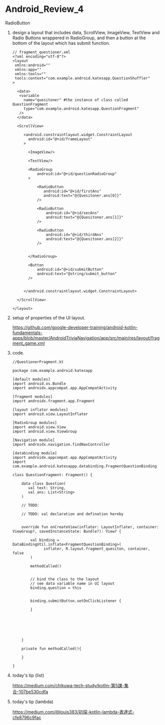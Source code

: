 # Android_Review_4
RadioButton

1. design a layout that includes data, ScrollView, ImageView, TextView and Radio Buttons wrappered in RadioGroup, and then a button at the bottom of the layout which has submit function.

       // fragment_questioner.xml
       <?xml encoding="utf-8"?>
       <layout
        xmlns:android=""
        xmlns:app=""
        xmlns:tools=""
        tools:context="com.example.android.katesapp.QuestionShuffler"
       >
       
         <data>
          <variable
            name="quesitoner" #the instance of class called QuestionFragment
            type="com.example.android.katesapp.QuestionFragment"
          />
         </data>
         
         <ScrollView>
         
            <android.constraintlayout.widget.ConstraintLayout
              android:id="@+id/frameLayout"
            >
            
              <ImageView/>
              
              <TextView/>
              
              <RadioGroup
                  android:id="@+id/questionRadioGroup"
              >
              
                  <RadioButton
                     android:id="@+id/firstAns"
                     android:text="@{Quesitoner.ans[0]}"
                  />
                  
                  <RadioButton
                      android:id="@+id/secAns"
                      android:text="@{Quesitoner.ans[1]}"
                  />
                  
                  <RadioButton
                      android:id="@+id/thirdAns"
                      android:text="@{Quesitoner.ans[2]}"
                  />
                  
              
              </RadioGroup>
              
              <Button
                  android:id="@+id/submitButton"
                  android:text="@string/submit_button"
              />
              
         
            </android.constraintlayout.widget.ConstraintLayout>
         
         </ScrollView>
      
       </layout>


2. setup of properties of the UI layout.

   https://github.com/google-developer-training/android-kotlin-fundamentals-apps/blob/master/AndroidTriviaNavigation/app/src/main/res/layout/fragment_game.xml
   
3. code.

       //QuestionerFragment.kt
       
       package com.example.android.katesapp
       
       [default modules]
       import android.os.Bundle
       import androidx.appcompat.app.AppCompatActivity
       
       [fragment modules]
       import androidx.fragment.app.Fragment
       
       [layout inflator modules]
       import android.view.LayoutInflater
       
       [RadioGroup modules]
       import android.view.View
       import android.view.ViewGroup
       
       [Navigation module]
       import androidx.navigation.findNavController
       
       [databinding module]
       import androidx.appcompat.app.AppCompatActivity
       import com.example.android.katesappp.databinding.FragmentQuestionBinding
       
       class QuestionFragment: Fragment() {
       
           data class Question(
              val text: String,
              val ans: List<String>
           )
           
           // TODO: 
           
           // TODO: val declaration and defination hereby
           
           
           override fun onCreateView(inflater: LayoutInflater, container: ViewGroup?, savedInstanceState: Bundle?): View? {
           
               val binding = DataBindingUtil.inflate<FragmentQuestionBinding>(
                     inflater, R.layout.fragment_quesiton, container, false
               )
               
               methodCalled()
               
               
               // bind the class to the layout
               // see data variable name in UI layout
               binding.question = this
               
               
               binding.submitButton.setOnClickListener {
               
               }
           
           
           
          
           
           
           }
       
           private fun methodCalled(){
           
           }
       
       }


4. today's tip (list)

   https://medium.com/chikuwa-tech-study/kotlin-第5課-集合-107be530cdfa
   
5. today's tip (lambda)

   https://medium.com/@louis383/初探-kotlin-lambda-表達式-cfe8796c9fac
